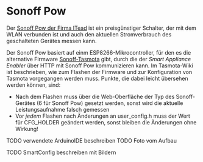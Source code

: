 # Sonoff Pow

Der [Sonoff Pow der Firma ITead](https://www.itead.cc/sonoff-pow.html) ist ein preisgünstiger Schalter, der mit dem WLAN verbunden ist und auch den aktuellen Stromverbrauch des geschalteten Gerätes messen kann.

Der Sonoff Pow basiert auf einm ESP8266-Mikrocontroller, für den es die alternative Firmware [Sonoff-Tasmota](https://github.com/arendst/Sonoff-Tasmota) gibt, durch die der *Smart Appliance Enabler* über HTTP mit Sonoff Pow kommunizieren kann. Im Tasmota-Wiki ist beschrieben, wie zum Flashen der Firmware und zur Konfiguration von Tasmota vorgegangen werden muss. Punkte, die dabei leicht übersehen werden können, sind:
- Nach dem Flashen muss über die Web-Oberfläche der Typ des Sonoff-Gerätes (6 für Sonoff Pow) gesetzt werden, sonst wird die aktuelle Leistungsaufnahme falsch gemessen
- Vor _jedem_ Flashen nach Änderungen an user_config.h muss der Wert für CFG_HOLDER geändert werden, sonst bleiben die Änderungen ohne Wirkung!

TODO verwendete ArduinoIDE beschreiben
TODO Foto vom Aufbau

TODO SmartConfig beschreiben mit Bildern
